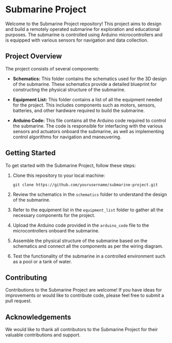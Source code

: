 # Submarine Project

Welcome to the Submarine Project repository! This project aims to design and build a remotely operated submarine for exploration and educational purposes. The submarine is controlled using Arduino microcontrollers and is equipped with various sensors for navigation and data collection.

## Project Overview

The project consists of several components:

- **Schematics:** This folder contains the schematics used for the 3D design of the submarine. These schematics provide a detailed blueprint for constructing the physical structure of the submarine.

- **Equipment List:** This folder contains a list of all the equipment needed for the project. This includes components such as motors, sensors, batteries, and other hardware required to build the submarine.

- **Arduino Code:** This file contains all the Arduino code required to control the submarine. The code is responsible for interfacing with the various sensors and actuators onboard the submarine, as well as implementing control algorithms for navigation and maneuvering.

## Getting Started

To get started with the Submarine Project, follow these steps:

1. Clone this repository to your local machine:
   ```
   git clone https://github.com/yourusername/submarine-project.git
   ```

2. Review the schematics in the `schematics` folder to understand the design of the submarine.

3. Refer to the equipment list in the `equipment_list` folder to gather all the necessary components for the project.

4. Upload the Arduino code provided in the `arduino_code` file to the microcontrollers onboard the submarine.

5. Assemble the physical structure of the submarine based on the schematics and connect all the components as per the wiring diagram.

6. Test the functionality of the submarine in a controlled environment such as a pool or a tank of water.

## Contributing

Contributions to the Submarine Project are welcome! If you have ideas for improvements or would like to contribute code, please feel free to submit a pull request.

## Acknowledgements

We would like to thank all contributors to the Submarine Project for their valuable contributions and support.
